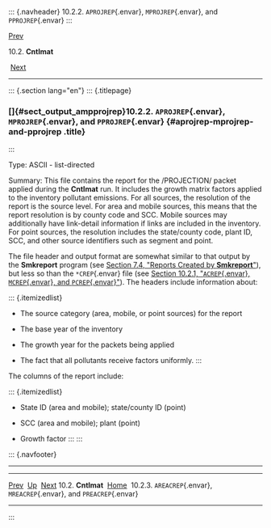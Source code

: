 ::: {.navheader}
10.2.2. `APROJREP`{.envar}, `MPROJREP`{.envar}, and `PPROJREP`{.envar}
:::

[Prev](ch10s02.html) 

10.2. **Cntlmat**

 [Next](ch10s02s03.html)

------------------------------------------------------------------------

::: {.section lang="en"}
::: {.titlepage}
<div>

<div>

### []{#sect_output_ampprojrep}10.2.2. `APROJREP`{.envar}, `MPROJREP`{.envar}, and `PPROJREP`{.envar} {#aprojrep-mprojrep-and-pprojrep .title}

</div>

</div>
:::

Type: ASCII - list-directed

Summary: This file contains the report for the /PROJECTION/ packet
applied during the **Cntlmat** run. It includes the growth matrix
factors applied to the inventory pollutant emissions. For all sources,
the resolution of the report is the source level. For area and mobile
sources, this means that the report resolution is by county code and
SCC. Mobile sources may additionally have link-detail information if
links are included in the inventory. For point sources, the resolution
includes the state/county code, plant ID, SCC, and other source
identifiers such as segment and point.

The file header and output format are somewhat similar to that output by
the **Smkreport** program (see [Section 7.4, "Reports Created by
**Smkreport**"](ch07s04.html "7.4. Reports Created by Smkreport")), but
less so than the `*CREP`{.envar} file (see [Section 10.2.1,
"`ACREP`{.envar}, `MCREP`{.envar}, and
`PCREP`{.envar}"](ch10s02.html#sect_output_ampcrep "10.2.1. ACREP, MCREP, and PCREP")).
The headers include information about:

::: {.itemizedlist}
-   The source category (area, mobile, or point sources) for the report

-   The base year of the inventory

-   The growth year for the packets being applied

-   The fact that all pollutants receive factors uniformly.
:::

The columns of the report include:

::: {.itemizedlist}
-   State ID (area and mobile); state/county ID (point)

-   SCC (area and mobile); plant (point)

-   Growth factor
:::
:::

::: {.navfooter}

------------------------------------------------------------------------

  ----------------------- -------------------- -------------------------------------------------------------------------
  [Prev](ch10s02.html)     [Up](ch10s02.html)                                                    [Next](ch10s02s03.html)
  10.2. **Cntlmat**        [Home](index.html)     10.2.3. `AREACREP`{.envar}, `MREACREP`{.envar}, and `PREACREP`{.envar}
  ----------------------- -------------------- -------------------------------------------------------------------------
:::
